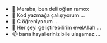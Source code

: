 - 👋 Meraba, ben deli oğlan ramox
- 👀 Kod yazmağa çalışıyorum ...
- 🌱 C öğreniyorum ...
- 💞️ Her şeyi geliştirebilirim evelAllah ...
- 📫 bana hayalleriniz bile ulaşamaz ...

<!---
crazyramox/crazyramox is a ✨ special ✨ repository because its `README.md` (this file) appears on your GitHub profile.
You can click the Preview link to take a look at your changes.
--->
